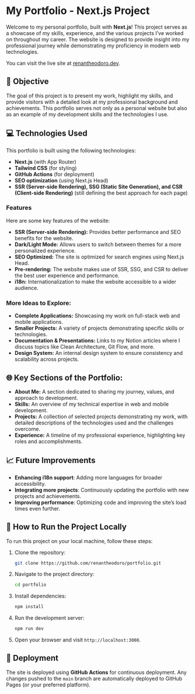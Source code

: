 # My Portfolio - Next.js Project

Welcome to my personal portfolio, built with **Next.js**! This project serves as a showcase of my skills, experience, and the various projects I’ve worked on throughout my career. The website is designed to provide insight into my professional journey while demonstrating my proficiency in modern web technologies.

You can visit the live site at [renantheodoro.dev](https://renantheodoro.dev).

## 🚀 Objective
The goal of this project is to present my work, highlight my skills, and provide visitors with a detailed look at my professional background and achievements. This portfolio serves not only as a personal website but also as an example of my development skills and the technologies I use.

## 💻 Technologies Used
This portfolio is built using the following technologies:

- **Next.js** (with App Router)
- **Tailwind CSS** (for styling)
- **GitHub Actions** (for deployment)
- **SEO optimization** (using Next.js Head)
- **SSR (Server-side Rendering), SSG (Static Site Generation), and CSR (Client-side Rendering)** (still defining the best approach for each page)

### Features
Here are some key features of the website:

- **SSR (Server-side Rendering):** Provides better performance and SEO benefits for the website.
- **Dark/Light Mode:** Allows users to switch between themes for a more personalized experience.
- **SEO Optimized:** The site is optimized for search engines using Next.js Head.
- **Pre-rendering:** The website makes use of SSR, SSG, and CSR to deliver the best user experience and performance.
- **i18n:** Internationalization to make the website accessible to a wider audience.

### More Ideas to Explore:
- **Complete Applications:** Showcasing my work on full-stack web and mobile applications.
- **Smaller Projects:** A variety of projects demonstrating specific skills or technologies.
- **Documentation & Presentations:** Links to my Notion articles where I discuss topics like Clean Architecture, Git Flow, and more.
- **Design System:** An internal design system to ensure consistency and scalability across projects.

## 🌐 Key Sections of the Portfolio:
- **About Me:** A section dedicated to sharing my journey, values, and approach to development.
- **Skills:** An overview of my technical expertise in web and mobile development.
- **Projects:** A collection of selected projects demonstrating my work, with detailed descriptions of the technologies used and the challenges overcome.
- **Experience:** A timeline of my professional experience, highlighting key roles and accomplishments.

## 📈 Future Improvements
- **Enhancing i18n support**: Adding more languages for broader accessibility.
- **Integrating more projects**: Continuously updating the portfolio with new projects and achievements.
- **Improving performance**: Optimizing code and improving the site’s load times even further.

## 🚀 How to Run the Project Locally
To run this project on your local machine, follow these steps:

1. Clone the repository:
   ```bash
   git clone https://github.com/renantheodoro/portfolio.git
   ```
2. Navigate to the project directory:
   ```bash
   cd portfolio
   ```
3. Install dependencies:
   ```bash
   npm install
   ```
4. Run the development server:
   ```bash
   npm run dev
   ```
5. Open your browser and visit `http://localhost:3000`.

## 🌟 Deployment
The site is deployed using **GitHub Actions** for continuous deployment. Any changes pushed to the `main` branch are automatically deployed to GitHub Pages (or your preferred platform).
